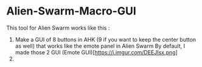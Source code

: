 # Alien-Swarm-Macro-GUI
This tool for Alien Swarm works like this :

1) Make a GUI of 8 buttons in AHK (9 if you want to keep the center button as well) that works like the emote panel in Alien Swarm
By default, I made those 2 GUI
(Emote GUI)[https://i.imgur.com/DEEJIsx.png]
2) 
